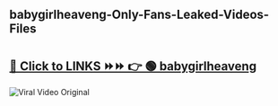 
 ## babygirlheaveng-Only-Fans-Leaked-Videos-Files

# <h2><a href="https://mediaupload.pro?babygirlheaveng">🔗 Click to LINKS ⏩⏩ 👉 🟢 babygirlheaveng </a></h2>

<a href="https://mediaupload.pro?babygirlheaveng" rel="nofollow" data-target="animated-image.originalLink"><img src="https://i.ibb.co.com/xMMVF88/686577567.gif" alt="Viral Video Original" style="max-width: 100%; display: inline-block;" data-target="animated-image.originalImage"></a>
